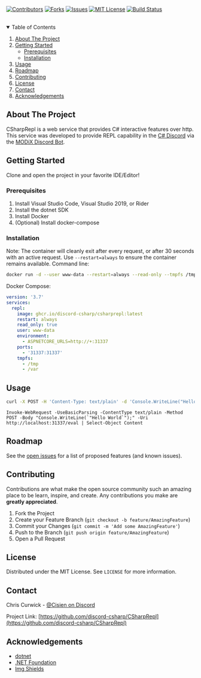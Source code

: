 <!--
Based on the README.md template found at https://github.com/discord-csharp/CSharpRepl/blob/master/README.md
-->

[![Contributors][contributors-shield]][contributors-url]
[![Forks][forks-shield]][forks-url]
[![Issues][issues-shield]][issues-url]
[![MIT License][license-shield]][license-url]
[![Build Status][build-sheld]][build-url]


<br />

<!-- TABLE OF CONTENTS -->
<details open="open">
  <summary>Table of Contents</summary>
  <ol>
    <li>
      <a href="#about-the-project">About The Project</a>
    </li>
    <li>
      <a href="#getting-started">Getting Started</a>
      <ul>
        <li><a href="#prerequisites">Prerequisites</a></li>
        <li><a href="#installation">Installation</a></li>
      </ul>
    </li>
    <li><a href="#usage">Usage</a></li>
    <li><a href="#roadmap">Roadmap</a></li>
    <li><a href="#contributing">Contributing</a></li>
    <li><a href="#license">License</a></li>
    <li><a href="#contact">Contact</a></li>
    <li><a href="#acknowledgements">Acknowledgements</a></li>
  </ol>
</details>



<!-- ABOUT THE PROJECT -->
## About The Project

CSharpRepl is a web service that provides C# interactive features over http. This service was developed to provide REPL capability in the [C# Discord](https://discord.gg/csharp) via the [MODiX Discord Bot](https://github.com/discord-csharp/MODiX).


<!-- GETTING STARTED -->
## Getting Started

Clone and open the project in your favorite IDE/Editor!

### Prerequisites

1. Install Visual Studio Code, Visual Studio 2019, or Rider
1. Install the dotnet SDK
1. Install Docker
1. (Optional) Install docker-compose

### Installation

Note: The container will cleanly exit after every request, or after 30 seconds with an active request. Use `--restart=always` to ensure the container remains available.
Command line:

```sh
docker run -d --user www-data --restart=always --read-only --tmpfs /tmp --tmpfs /var --memory 500M --cpus 2 -p 31337:31337 -e ASPNETCORE_URLS=http://+:31337 ghcr.io/discord-csharp/csharprepl:latest
```

Docker Compose:
```yml
version: '3.7'
services:
  repl:
    image: ghcr.io/discord-csharp/csharprepl:latest
    restart: always
    read_only: true
    user: www-data
    environment: 
      - ASPNETCORE_URLS=http://+:31337
    ports:
      - '31337:31337'
    tmpfs:
      - /tmp
      - /var
```


<!-- USAGE EXAMPLES -->
## Usage

```sh
curl -X POST -H 'Content-Type: text/plain' -d 'Console.WriteLine("Hello World");' http://localhost:31337/eval
```

```pwsh
Invoke-WebRequest -UseBasicParsing -ContentType text/plain -Method POST -Body "Console.WriteLine(`"Hello World`");" -Uri http://localhost:31337/eval | Select-Object Content
```


<!-- ROADMAP -->
## Roadmap

See the [open issues](https://github.com/discord-csharp/CSharpRepl/issues) for a list of proposed features (and known issues).



<!-- CONTRIBUTING -->
## Contributing

Contributions are what make the open source community such an amazing place to be learn, inspire, and create. Any contributions you make are **greatly appreciated**.

1. Fork the Project
2. Create your Feature Branch (`git checkout -b feature/AmazingFeature`)
3. Commit your Changes (`git commit -m 'Add some AmazingFeature'`)
4. Push to the Branch (`git push origin feature/AmazingFeature`)
5. Open a Pull Request



<!-- LICENSE -->
## License

Distributed under the MIT License. See `LICENSE` for more information.



<!-- CONTACT -->
## Contact

Chris Curwick - [@Cisien on Discord](https://discord.gg/csharp)

Project Link: [https://github.com/discord-csharp/CSharpRepl](https://github.com/discord-csharp/CSharpRepl)



<!-- ACKNOWLEDGEMENTS -->
## Acknowledgements
* [dotnet](https://github.com/dotnet)
* [.NET Foundation](https://dotnetfoundation.org)
* [Img Shields](https://shields.io)



<!-- MARKDOWN LINKS & IMAGES -->
<!-- https://www.markdownguide.org/basic-syntax/#reference-style-links -->
[contributors-shield]: https://img.shields.io/github/contributors/discord-csharp/CSharpRepl.svg?style=for-the-badge
[contributors-url]: https://github.com/discord-csharp/CSharpRepl/graphs/contributors
[forks-shield]: https://img.shields.io/github/forks/discord-csharp/CSharpRepl.svg?style=for-the-badge
[forks-url]: https://github.com/discord-csharp/CSharpRepl/network/members
[stars-shield]: https://img.shields.io/github/stars/discord-csharp/CSharpRepl.svg?style=for-the-badge
[stars-url]: https://github.com/discord-csharp/CSharpRepl/stargazers
[issues-shield]: https://img.shields.io/github/issues/discord-csharp/CSharpRepl.svg?style=for-the-badge
[issues-url]: https://github.com/discord-csharp/CSharpRepl/issues
[license-shield]: https://img.shields.io/github/license/discord-csharp/CSharpRepl.svg?style=for-the-badge
[license-url]: https://github.com/discord-csharp/CSharpRepl/blob/master/LICENSE.txt
[build-sheld]: https://img.shields.io/github/workflow/status/discord-csharp/CSharpRepl/build-csharprepl/main?style=for-the-badge
[build-url]: https://github.com/discord-csharp/CSharpRepl/actions/workflows/docker-publish.yml